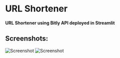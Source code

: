 # URL Shortener
#### URL Shortener using Bitly API deployed in Streamlit
## Screenshots:
![Screenshot](https://cdn.discordapp.com/attachments/841968299960827904/853870206095196160/Screenshot_2021-06-14_133436.png)
![Screenshot](https://cdn.discordapp.com/attachments/841968299960827904/853870218970923008/Screenshot_2021-06-14_133501.png)
